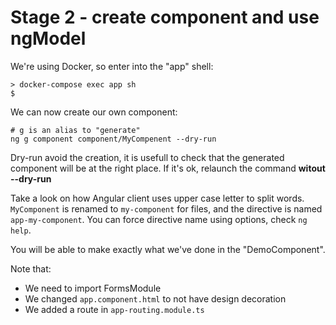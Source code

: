 # Stage 2 - create component and use ngModel

We're using Docker, so enter into the "app" shell:

```
> docker-compose exec app sh
$ 
```

We can now create our own component:

```
# g is an alias to "generate"
ng g component component/MyCompenent --dry-run
```

Dry-run avoid the creation, it is usefull to check that the generated component will be at the right place. If it's ok, relaunch the command **witout --dry-run**

Take a look on how Angular client uses upper case letter to split words. `MyComponent` is renamed to `my-component` for files, and the directive is named `app-my-component`. You can force directive name using options, check `ng help`.

You will be able to make exactly what we've done in the "DemoComponent".


Note that:

- We need to import FormsModule
- We changed `app.component.html` to not have design decoration
- We added a route in `app-routing.module.ts`
